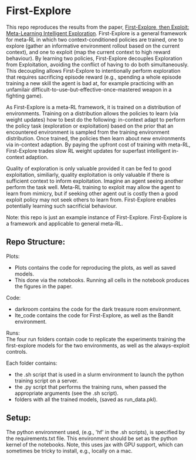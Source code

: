 # First-Explore

This repo reproduces the results from the paper, [First-Explore, then Exploit: Meta-Learning Intelligent Exploration](https://arxiv.org/abs/2307.02276). First-Explore is a general framework for meta-RL in which two context-conditioned policies are trained, one to explore (gather an informative environment rollout based on the current context), and one to exploit (map the current context to high reward behaviour). By learning two policies, First-Explore decouples Exploration from Exploitation, avoiding the conflict of having to do both simultaneously. This decoupling allows First-Explore to intentionally perform exploration that requires sacrificing episode reward (e.g., spending a whole episode training a new skill the agent is bad at, for example practicing with an unfamilair difficult-to-use-but-effective-once-mastered weapon in a fighting game).

As First-Explore is a meta-RL framework, it is trained on a distribution of environments. Training on a distribution allows the policies to learn (via weight updates) how to best do the following: in-context adapt to perform the policy task (exploration or exploitation) based on the prior that an encountered environment is sampled from the training environment distribution. Once trained, the policies then learn about new environments via in-context adaption. By paying the upfront cost of training with meta-RL, First-Explore trades slow RL weight updates for superfast intelligent in-context adaption.

Quality of exploration is only valuable provided it can be fed to good exploitation, similiarly, quality exploitation is only valuable if there is sufficient context to inform exploitation. Imagine an agent seeing another perform the task well. Meta-RL training to exploit may allow the agent to learn from mimicry, but if seeking other agent out is costly then a good exploit policy may not seek others to learn from. First-Explore enables potentially learning such sacrificial behaviour.

Note: this repo is just an example instance of First-Explore. First-Explore is a framework and applicable to general meta-RL. 

## Repo Structure:
Plots:
- Plots contains the code for reproducing the plots, as well as saved models.
- This done via the notebooks. Running all cells in the notebook produces the figures in the paper.

Code:
- darkroom contains the code for the dark treasure room environment.
- lte_code contains the code for First-Explore, as well as the Bandit environment.

Runs: <br>
The four run folders contain code to replicate the experiments training the first-explore models for the two environments, as well as the always-exploit controls.

Each folder contains: <br>
- the .sh script that is used in a slurm environment to launch the python training script on a server.
- the .py script that performs the training runs, when passed the appropriate arguments (see the .sh script).
- folders with all the trained models, (saved as run_data.pkl).

## Setup:
The python environment used, (e.g., 'hf' in the .sh scripts), is specified by the requirements.txt file. This environment should be set as the python kernel of the notebooks. Note, this uses jax with GPU support, which can sometimes be tricky to install, e.g., locally on a mac.
